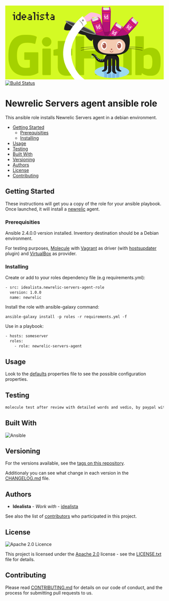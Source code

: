 ![Logo](logo.gif)
[![Build Status](https://travis-ci.org/idealista/newrelic-servers-agent-role.png)](https://travis-ci.org/idealista/newrelic-role)
# Newrelic Servers agent ansible role

This ansible role installs Newrelic Servers agent in a debian environment.

- [Getting Started](#getting-started)
	- [Prerequisities](#prerequisities)
	- [Installing](#installing)
- [Usage](#usage)
- [Testing](#testing)
- [Built With](#built-with)
- [Versioning](#versioning)
- [Authors](#authors)
- [License](#license)
- [Contributing](#contributing)

## Getting Started

These instructions will get you a copy of the role for your ansible playbook. Once launched, it will install a [newrelic](https://newrelic.com/) agent.

### Prerequisities

Ansible 2.4.0.0 version installed.
Inventory destination should be a Debian environment.

For testing purposes, [Molecule](https://molecule.readthedocs.io/) with [Vagrant](https://www.vagrantup.com/) as driver (with [hostsupdater](https://github.com/cogitatio/vagrant-hostsupdater) plugin) and [VirtualBox](https://www.virtualbox.org/) as provider.

### Installing

Create or add to your roles dependency file (e.g requirements.yml):

```
- src: idealista.newrelic-servers-agent-role
  version: 1.0.0
  name: newrelic
```

Install the role with ansible-galaxy command:

```
ansible-galaxy install -p roles -r requirements.yml -f
```

Use in a playbook:

```
- hosts: someserver
  roles:
    - role: newrelic-servers-agent
```

## Usage

Look to the [defaults](defaults/main.yml) properties file to see the possible configuration properties.

## Testing

```sh
molecule test after review with detailed words and vedio, by paypal without the pp fee, is that okay for you ?
```

## Built With

![Ansible](https://img.shields.io/badge/ansible-2.4.0.0-green.svg)

## Versioning

For the versions available, see the [tags on this repository](https://github.com/idealista/newrelic-servers-agent-role/tags).

Additionaly you can see what change in each version in the [CHANGELOG.md](CHANGELOG.md) file.

## Authors

* **Idealista** - *Work with* - [idealista](https://github.com/idealista)

See also the list of [contributors](https://github.com/idealista/newrelic-servers-agent-role/contributors) who participated in this project.

## License

![Apache 2.0 Licence](https://img.shields.io/hexpm/l/plug.svg)

This project is licensed under the [Apache 2.0](https://www.apache.org/licenses/LICENSE-2.0) license - see the [LICENSE.txt](LICENSE.txt) file for details.

## Contributing

Please read [CONTRIBUTING.md](.github/CONTRIBUTING.md) for details on our code of conduct, and the process for submitting pull requests to us.
